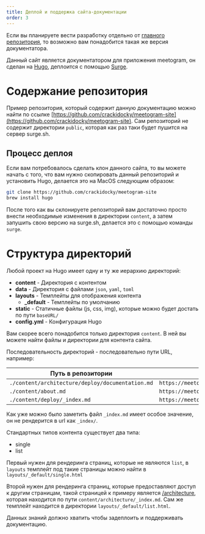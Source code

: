 ```yaml
---
title: Деплой и поддержка сайта-документации
order: 3
---
```


Если вы планируете вести разработку отдельно от [главного репозитория](https://github.com/crackidocky/meetogram), то возможно вам понадобится такая же версия документатора.

Данный сайт является документатором для приложения meetogram, он сделан на [Hugo](https://gohugo.io), деплоится с помощью [Surge](https://surge.sh).

# Содержание репозитория

Пример репозитория, который содержит данную документацию можно найти по ссылке [https://github.com/crackidocky/meetogram-site](https://github.com/crackidocky/meetogram-site). Сам репозиторий не содержит директории `public`, которая как раз таки будет пушится на сервер surge.sh.

## Процесс деплоя

Если вам потребовалось сделать клон данного сайта, то вы можете начать с того, что вам нужно скопировать данный репозиторий и установить Hugo, делается это на MacOS следующим образом:

```bash
git clone https://github.com/crackidocky/meetogram-site
brew install hugo
```

После того как вы склонируете репозиторий вам достаточно просто внести необходимые изменения в директории `content`, а затем запушить свою версию на surge.sh, делается это с помощью команды `surge`.

# Структура директорий

Любой проект на Hugo имеет одну и ту же иерархию директорий:

- **content** - Директория с контентом
- **data** - Директория с файлами `json`, `yaml`, `toml`
- **layouts** - Темплейты для отображения контента
  - **\_default** - Темплейты по умолчанию
- **static** - Статичные файлы (js, css, img), которые можно будет достать по пути `baseURL/`
- **config.yml** - Конфигурация Hugo

Вам скорее всего понадобится только директория `content`. В ней вы можете найти файлы и директории для контента сайта.

Последовательность директорий - последовательно пути URL, например:

| Путь в репозитории                               | URL                                                            |
| ------------------------------------------------ | -------------------------------------------------------------- |
| `./content/architecture/deploy/documentation.md` | `https://meetogram.surge.sh/architecture/deploy/documentation` |
| `./content/about.md`                             | `https://meetogram.surge.sh/about/`                            |
| `./content/deploy/_index.md`                     | `https://meetogram.surge.sh/deploy/`                           |

Как уже можно было заметить файл `_index.md` имеет особое значение, он не рендерится в url как `_index/`.

Стандартных типов контента существует два типа:

- single
- list

Первый нужен для рендеринга страниц, которые не являются `list`, в `layouts` темплейт под такие страницы можно найти в `layouts/_default/single.html`

Второй нужен для рендеринга страниц, которые предоставляют доступ к другим страницам, такой страницей к примеру является [/architecture](/architecture), которая находится по пути `content/architecture/_index.md`. Сам же темплейт находится в директории `layouts/_default/list.html`.

Данных знаний должно хватить чтобы задеплоить и поддерживать документацию.